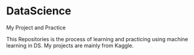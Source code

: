 # DataScience
My Project and Practice

This Repositories is the process of learning and practicing using machine learning in DS. My projects are mainly from Kaggle.
